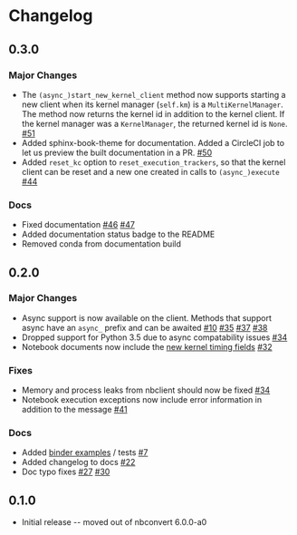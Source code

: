 # Changelog

## 0.3.0

### Major Changes

- The `(async_)start_new_kernel_client` method now supports starting a new client when its kernel manager (`self.km`) is a `MultiKernelManager`. The method now returns the kernel id in addition to the kernel client. If the kernel manager was a `KernelManager`, the returned kernel id is `None`. [#51](https://github.com/jupyter/nbclient/pull/51)
- Added sphinx-book-theme for documentation. Added a CircleCI job to let us preview the built documentation in a PR. [#50](https://github.com/jupyter/nbclient/pull/50)
- Added `reset_kc` option to `reset_execution_trackers`, so that the kernel client can be reset and a new one created in calls to `(async_)execute` [#44](https://github.com/jupyter/nbclient/pull/44)

### Docs

- Fixed documentation [#46](https://github.com/jupyter/nbclient/pull/46) [#47](https://github.com/jupyter/nbclient/pull/47)
- Added documentation status badge to the README
- Removed conda from documentation build

## 0.2.0

### Major Changes

- Async support is now available on the client. Methods that support async have an `async_` prefix and can be awaited [#10](https://github.com/jupyter/nbclient/pull/10) [#35](https://github.com/jupyter/nbclient/pull/35) [#37](https://github.com/jupyter/nbclient/pull/37) [#38](https://github.com/jupyter/nbclient/pull/38)
- Dropped support for Python 3.5 due to async compatability issues [#34](https://github.com/jupyter/nbclient/pull/34)
- Notebook documents now include the [new kernel timing fields](https://github.com/jupyter/nbformat/pull/144) [#32](https://github.com/jupyter/nbclient/pull/32)

### Fixes

- Memory and process leaks from nbclient should now be fixed [#34](https://github.com/jupyter/nbclient/pull/34)
- Notebook execution exceptions now include error information in addition to the message [#41](https://github.com/jupyter/nbclient/pull/41)

### Docs

- Added [binder examples](https://mybinder.org/v2/gh/jupyter/nbclient/master?filepath=binder%2Frun_nbclient.ipynb) / tests [#7](https://github.com/jupyter/nbclient/pull/7)
- Added changelog to docs [#22](https://github.com/jupyter/nbclient/pull/22)
- Doc typo fixes [#27](https://github.com/jupyter/nbclient/pull/27) [#30](https://github.com/jupyter/nbclient/pull/30)

## 0.1.0

- Initial release -- moved out of nbconvert 6.0.0-a0
